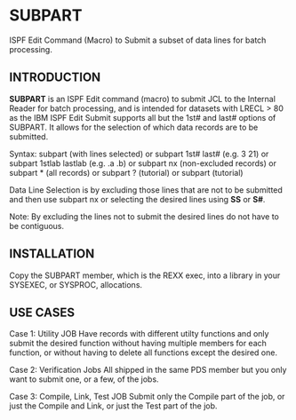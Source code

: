 # SUBPART
ISPF Edit Command (Macro) to  Submit a subset of data lines for batch processing.

## INTRODUCTION

**SUBPART** is an ISPF Edit command (macro) to submit JCL to the Internal Reader
for batch processing, and is intended for datasets with LRECL > 80 as the IBM
ISPF Edit Submit supports all but the 1st# and last# options of SUBPART.  It
allows for the selection of which data records are to be submitted.

Syntax:    subpart                 (with lines selected)
         or subpart 1st# last#     (e.g. 3 21)
         or subpart 1stlab lastlab (e.g. .a .b)
         or subpart nx             (non-excluded records)
         or subpart *              (all records)
         or subpart ?              (tutorial)
         or subpart                (tutorial)

Data Line Selection is by excluding those lines that are not to be submitted
and then use subpart nx or selecting the desired lines using **SS** or **S#**.

Note: By excluding the lines not to submit the desired lines do not have to
be contiguous.

## INSTALLATION

Copy the SUBPART member, which is the REXX exec, into a library in your
SYSEXEC, or SYSPROC, allocations.

## USE CASES

Case 1: Utility JOB
        Have records with different utilty functions and only submit
        the desired function without having multiple members for each
        function, or without having to delete all functions except the
        desired one.

Case 2: Verification Jobs
        All shipped in the same PDS member but you only want to submit
        one, or a few, of the jobs.

Case 3: Compile, Link, Test JOB
        Submit only the Compile part of the job, or just the Compile and
        Link, or just the Test part of the job.
